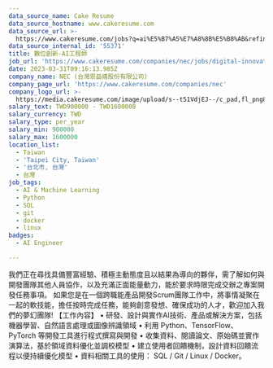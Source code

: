 ```yaml
---
data_source_name: Cake Resume
data_source_hostname: www.cakeresume.com
data_source_url: >-
  https://www.cakeresume.com/jobs?q=ai%E5%B7%A5%E7%A8%8B%E5%B8%AB&refinementList%5Blang_[…]y_type%5D=per_year&range%5Bsalary_range%5D%5Bmin%5D=1000000
data_source_internal_id: '55371'
title: 數位創新-AI工程師
job_url: 'https://www.cakeresume.com/companies/nec/jobs/digital-innovation-ai-engineer'
date: 2023-03-31T09:16:13.985Z
company_name: NEC (台灣恩益禧股份有限公司)
company_page_url: 'https://www.cakeresume.com/companies/nec'
company_logo_url: >-
  https://media.cakeresume.com/image/upload/s--t51VdjEJ--/c_pad,fl_png8,h_200,w_200/v1630981473/hd6fj7zlebg4k9drbquq.png
salary_text: TWD900000 - TWD1600000
salary_currency: TWD
salary_type: per_year
salary_min: 900000
salary_max: 1600000
location_list:
  - Taiwan
  - 'Taipei City, Taiwan'
  - '台北市, 台灣'
  - 台灣
job_tags:
  - AI & Machine Learning
  - Python
  - SQL
  - git
  - docker
  - linux
badges:
  - AI Engineer

---
```


我們正在尋找具備豐富經驗、積極主動態度且以結果為導向的夥伴，需了解如何與開發團隊其他人員協作，以及充滿正面能量動力，能於要求時限完成交辦之專案開發任務事項。 如果您是在一個跨職能產品開發Scrum團隊工作中，將事情凝聚在一起的軟技能，擔任按時完成任務，能夠創意發想、確保成功的人才，歡迎加入我們的夢幻團隊! 【工作內容】 • 研發、設計與實作AI技術、產品或解決方案，包括機器學習、自然語言處理或圖像辨識領域 • 利用 Python、TensorFlow、PyTorch 等開發工具進行程式撰寫與開發 • 收集資料、閱讀論文、原始碼並實作演算法，基於領域資料優化並調校模型 • 建立使用者回饋機制，設計資料回饋流程以便持續優化模型 • 資料相關工具的使用： SQL / Git / Linux / Docker。